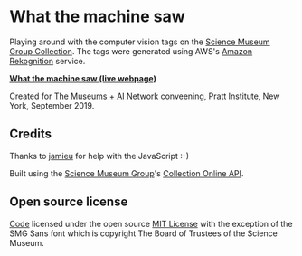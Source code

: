 # What the machine saw 

Playing around with the computer vision tags on the [Science Museum Group Collection](http://collection.sciencemuseumgroup.org.uk). The tags were generated using AWS's [Amazon Rekognition](https://aws.amazon.com/rekognition/) service. 

**[What the machine saw (live webpage)](https://johnstack.github.io/what-the-machine-saw/index.html)**

Created for [The Museums + AI Network](https://themuseumsai.network) conveening, Pratt Institute, New York, September 2019.

## Credits

Thanks to [jamieu](https://github.com/jamieu) for help with the JavaScript :-)

Built using the [Science Museum Group](http://www.sciencemuseumgroup.org.uk)'s [Collection Online API](https://github.com/TheScienceMuseum/collectionsonline/wiki/Collections-Online-API).

## Open source license

[Code](https://github.com/johnstack/what-the-machine-saw) licensed under the open source [MIT License](https://github.com/TheScienceMuseum/collection-chrome-extension/blob/master/LICENSE) with the exception of the SMG Sans font which is copyright The Board of Trustees of the Science Museum. 
